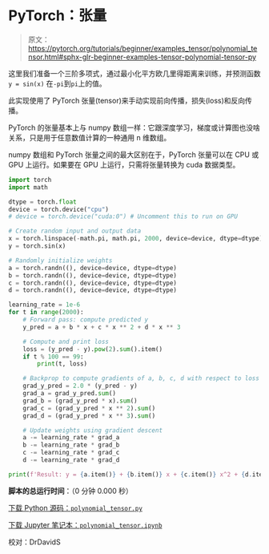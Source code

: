 # PyTorch：张量

> 原文：<https://pytorch.org/tutorials/beginner/examples_tensor/polynomial_tensor.html#sphx-glr-beginner-examples-tensor-polynomial-tensor-py>

这里我们准备一个三阶多项式，通过最小化平方欧几里得距离来训练，并预测函数 `y = sin(x)` 在`-pi`到`pi`上的值。

此实现使用了 PyTorch 张量(tensor)来手动实现前向传播，损失(loss)和反向传播。

PyTorch 的张量基本上与 numpy 数组一样：它跟深度学习，梯度或计算图也没啥关系，只是用于任意数值计算的一种通用 n 维数组。

numpy 数组和 PyTorch 张量之间的最大区别在于，PyTorch 张量可以在 CPU 或 GPU 上运行。如果要在 GPU 上运行，只需将张量转换为 cuda 数据类型。

```py
import torch
import math

dtype = torch.float
device = torch.device("cpu")
# device = torch.device("cuda:0") # Uncomment this to run on GPU

# Create random input and output data
x = torch.linspace(-math.pi, math.pi, 2000, device=device, dtype=dtype)
y = torch.sin(x)

# Randomly initialize weights
a = torch.randn((), device=device, dtype=dtype)
b = torch.randn((), device=device, dtype=dtype)
c = torch.randn((), device=device, dtype=dtype)
d = torch.randn((), device=device, dtype=dtype)

learning_rate = 1e-6
for t in range(2000):
    # Forward pass: compute predicted y
    y_pred = a + b * x + c * x ** 2 + d * x ** 3

    # Compute and print loss
    loss = (y_pred - y).pow(2).sum().item()
    if t % 100 == 99:
        print(t, loss)

    # Backprop to compute gradients of a, b, c, d with respect to loss
    grad_y_pred = 2.0 * (y_pred - y)
    grad_a = grad_y_pred.sum()
    grad_b = (grad_y_pred * x).sum()
    grad_c = (grad_y_pred * x ** 2).sum()
    grad_d = (grad_y_pred * x ** 3).sum()

    # Update weights using gradient descent
    a -= learning_rate * grad_a
    b -= learning_rate * grad_b
    c -= learning_rate * grad_c
    d -= learning_rate * grad_d

print(f'Result: y = {a.item()} + {b.item()} x + {c.item()} x^2 + {d.item()} x^3')

```

**脚本的总运行时间**：（0 分钟 0.000 秒）

[下载 Python 源码：`polynomial_tensor.py`](https://pytorch.org/tutorials/_downloads/38bc029908996abe0c601bcf0f5fd9d8/polynomial_tensor.py)

[下载 Jupyter 笔记本：`polynomial_tensor.ipynb`](https://pytorch.org/tutorials/_downloads/1c715a0888ae0e33279df327e1653329/polynomial_tensor.ipynb)

校对：DrDavidS